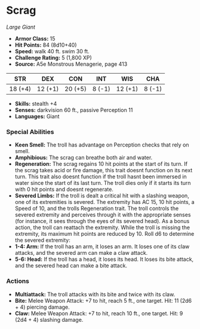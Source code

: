 # Scrag

*Large* *Giant*

- **Armor Class:** 15
- **Hit Points:** 84 (8d10+40)
- **Speed:** walk 40 ft. swim 30 ft.
- **Challenge Rating:** 5 (1,800 XP)
- **Source:** A5e Monstrous Menagerie, page 413

| STR | DEX | CON | INT | WIS | CHA |
| --- | --- | --- | --- | --- | --- |
| 18 (+4) | 12 (+1) | 20 (+5) | 8 (-1) | 12 (+1) | 8 (-1) |

- **Skills:** stealth +4
- **Senses:** darkvision 60 ft., passive Perception 11
- **Languages:** Giant

### Special Abilities

- **Keen Smell:** The troll has advantage on Perception checks that rely on smell.
- **Amphibious:** The scrag can breathe both air and water.
- **Regeneration:** The scrag regains 10 hit points at the start of its turn. If the scrag takes acid or fire damage, this trait doesnt function on its next turn. This trait also doesnt function if the troll hasnt been immersed in water since the start of its last turn. The troll dies only if it starts its turn with 0 hit points and doesnt regenerate.
- **Severed Limbs:** If the troll is dealt a critical hit with a slashing weapon, one of its extremities is severed. The extremity has AC 15, 10 hit points, a Speed of 10, and the trolls Regeneration trait. The troll controls the severed extremity and perceives through it with the appropriate senses (for instance, it sees through the eyes of its severed head). As a bonus action, the troll can reattach the extremity. While the troll is missing the extremity, its maximum hit points are reduced by 10. Roll d6 to determine the severed extremity:
- **1-4: Arm:** If the troll has an arm, it loses an arm. It loses one of its claw attacks, and the severed arm can make a claw attack.
- **5-6: Head:** If the troll has a head, it loses its head. It loses its bite attack, and the severed head can make a bite attack.

### Actions

- **Multiattack:** The troll attacks with its bite and twice with its claw.
- **Bite:** Melee Weapon Attack: +7 to hit, reach 5 ft., one target. Hit: 11 (2d6 + 4) piercing damage.
- **Claw:** Melee Weapon Attack: +7 to hit, reach 10 ft., one target. Hit: 9 (2d4 + 4) slashing damage.


